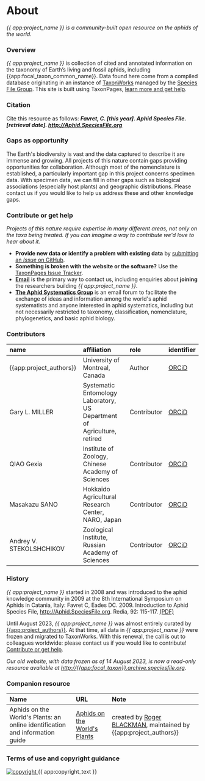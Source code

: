 # About
_{{ app:project_name }} is a community-built open resource on the aphids of the world._

### Overview
_{{ app:project_name }}_ is collection of cited and annotated information on the taxonomy of Earth’s living and fossil aphids, including {{app:focal_taxon_common_name}}. Data found here come from a compiled database originating in an instance of [TaxonWorks](https://taxonworks.org) managed by the [Species File Group](https://speciesfilegroup.org). This site is built using TaxonPages, [learn more and get help](https://github.com/SpeciesFileGroup/taxonpages).

### Citation
Cite this resource as follows: **_Favret, C. [this year]. Aphid Species File. [retrieval date]. <http://Aphid.SpeciesFile.org>_**

### Gaps as opportunity
The Earth's biodiversity is vast and the data captured to describe it are immense and growing. All projects of this nature contain gaps providing opportunities for collaboration. Although most of the nomenclature is established, a particularly important gap in this project concerns specimen data. With specimen data, we can fill in other gaps such as biological associations (especially host plants) and geographic distributions. Please contact us if you would like to help us address these and other knowledge gaps.

### Contribute or get help
_Projects of this nature require expertise in many different areas, not only on the taxa being treated. If you can imagine a way to contribute we'd love to hear about it._

- **Provide new data or identify a problem with existing data** by [submitting an _Issue_ on GitHub](https://github.com/sfg-taxonpages/aphid/issues).
- **Something is broken with the website or the software?** Use the [TaxonPages Issue Tracker](https://github.com/SpeciesFileGroup/taxonpages/issues).
- **<a href="mailto:{{app:contact_email}}">Email</a>** is the primary way to contact us, including enquiries about **joining** the researchers building _{{ app:project_name }}_.
- **[The Aphid Systematics Group](https://groups.google.com/g/systemaphid/about)** is an email forum to facilitate the exchange of ideas and information among the world's aphid systematists and anyone interested in aphid systematics, including but not necessarily restricted to taxonomy, classification, nomenclature, phylogenetics, and basic aphid biology.

### Contributors
|name|affiliation|role|identifier|
|:----|:----|:----|:----|
| {{app:project_authors}} | University of Montreal, Canada | Author | [ORCiD](https://orcid.org/0000-0001-6243-3184) |
| Gary L. MILLER | Systematic Entomology Laboratory, US Department of Agriculture, retired | Contributor | [ORCiD](https://orcid.org/0000-0001-5456-8097) |
| QIAO Gexia | Institute of Zoology, Chinese Academy of Sciences | Contributor | [ORCiD](https://orcid.org/0000-0002-7300-6812) |
| Masakazu SANO | Hokkaido Agricultural Research Center, NARO, Japan | Contributor | [ORCiD](https://orcid.org/0000-0001-7477-2570) |
| Andrey V. STEKOLSHCHIKOV | Zoological Institute, Russian Academy of Sciences | Contributor | [ORCiD](https://orcid.org/0000-0003-4168-7649) |

### History

_{{ app:project_name }}_ started in 2008 and was introduced to the aphid knowledge community in 2009 at the 8th International Symposium on Aphids in Catania, Italy: Favret C, Eades DC. 2009. Introduction to Aphid Species File, http://Aphid.SpeciesFile.org. Redia, 92: 115-117. [(PDF)](https://www.redia.it/images/stories/pdf2009/21%20Favret.pdf)

Until August 2023, _{{ app:project_name }}_ was almost entirely curated by [{{app:project_authors}}](http://favret.aphidnet.org/en/principal-investigator/). At that time, all data in _{{ app:project_name }}_ were frozen and migrated to TaxonWorks. With this renewal, the call is out to colleagues worldwide: please contact us if you would like to contribute! [Contribute or get help](#contribute-or-get-help).

_Our old website, with data frozen as of 14 August 2023, is now a read-only resource available at [http://{{app:focal_taxon}}.archive.speciesfile.org](http://{{app:focal_taxon}}.archive.speciesfile.org)._

### Companion resource

|Name|URL|Note|
|:----|:---|:----|
| Aphids on the World's Plants: an  online identification and information guide | [Aphids on the World's Plants](http://www.aphidsonworldsplants.info/) | created by [Roger BLACKMAN](https://doi.org/10.11646/zootaxa.5183.1.4), maintained by {{app:project_authors}} |

### Terms of use and copyright guidance

<div class="flex items-center gap-2">
  <a
    class="min-w-fit"
    href="{{ app:copyright_image_link }}"
  >
    <img 
      src="{{ app:copyright_image }}" 
      alt="copyright" 
      class="m-0"
    >
  </a>
  <span>{{ app:copyright_text }}</span>
</div>

